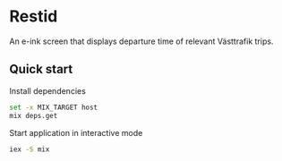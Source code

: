# Restid

An e-ink screen that displays departure time of relevant Västtrafik trips.

## Quick start

Install dependencies

```bash
set -x MIX_TARGET host
mix deps.get
```

Start application in interactive mode

```bash
iex -S mix
```
